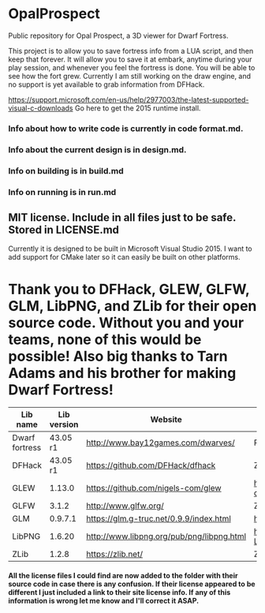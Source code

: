 # OpalProspect
Public repository for Opal Prospect, a 3D viewer for Dwarf Fortress.

This project is to allow you to save fortress info from a LUA script, and then keep that forever. It will allow you to save it at 
embark, anytime during your play session, and whenever you feel the fortress is done. You will be able to see how the fort grew.
Currently I am still working on the draw engine, and no support is yet available to grab information from DFHack.

https://support.microsoft.com/en-us/help/2977003/the-latest-supported-visual-c-downloads
Go here to get the 2015 runtime install.

### Info about how to write code is currently in code format.md.

### Info about the current design is in design.md.

### Info on building is in build.md

### Info on running is in run.md

## MIT license. Include in all files just to be safe. Stored in LICENSE.md

Currently it is designed to be built in Microsoft Visual Studio 2015. I want to add support for CMake later so it can easily be built on other platforms.

# Thank you to DFHack, GLEW, GLFW, GLM, LibPNG, and ZLib for their open source code. Without you and your teams, none of this would be possible! Also big thanks to Tarn Adams and his brother for making Dwarf Fortress!

Lib name | Lib version | Website | License
-------- | ----------- | ------- | -------
Dwarf fortress | 43.05 r1 | http://www.bay12games.com/dwarves/ | Read DF install readme.txt
DFHack | 43.05 r1 | https://github.com/DFHack/dfhack | Zlib
GLEW | 1.13.0 | https://github.com/nigels-com/glew | https://github.com/nigels-com/glew#copyright-and-licensing
GLFW | 3.1.2 | http://www.glfw.org/ | Zlib/libpng
GLM | 0.9.7.1 | https://glm.g-truc.net/0.9.9/index.html | http://glm.g-truc.net/copying.txt
LibPNG | 1.6.20 | http://www.libpng.org/pub/png/libpng.html | http://www.libpng.org/pub/png/src/libpng-LICENSE.txt
ZLib | 1.2.8 | https://zlib.net/ | Zlib

#### All the license files I could find are now added to the folder with their source code in case there is any confusion. If their license appeared to be different I just included a link to their site license info. If any of this information is wrong let me know and I'll correct it ASAP.

